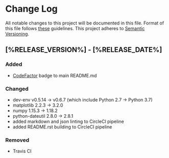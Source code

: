 # Change Log

All notable changes to this project will be documented in this file.
Format of this file follows [these](http://keepachangelog.com/) guidelines.
This project adheres to [Semantic Versioning](http://semver.org/).

## [%RELEASE_VERSION%] - [%RELEASE_DATE%]

### Added

- [CodeFactor](https://www.codefactor.io) badge to main README.md

### Changed

- dev-env v0.5.14 -> v0.6.7 (which include Python 2.7 -> Python 3.7)
- matplotlib 2.2.3 -> 3.2.0
- numpy 1.15.3 -> 1.18.2
- python-dateutil 2.8.0 -> 2.8.1
- added markdown and json linting to CircleCI pipeline
- added README.rst building to CircleCI pipeline

### Removed

- Travis CI
